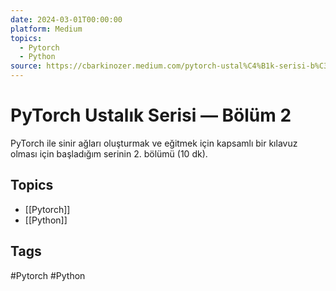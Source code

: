 ```yaml
---
date: 2024-03-01T00:00:00
platform: Medium
topics:
  - Pytorch
  - Python
source: https://cbarkinozer.medium.com/pytorch-ustal%C4%B1k-serisi-b%C3%B6l%C3%BCm-2-036c30c47b8b
---
```

# PyTorch Ustalık Serisi — Bölüm 2

PyTorch ile sinir ağları oluşturmak ve eğitmek için kapsamlı bir kılavuz olması için başladığım serinin 2. bölümü (10 dk).

## Topics
- [[Pytorch]]
- [[Python]]

## Tags
#Pytorch #Python